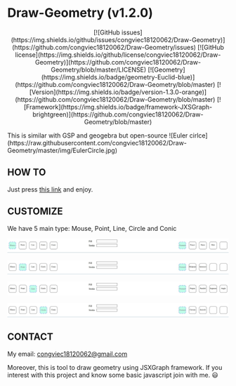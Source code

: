 # Draw-Geometry (v1.2.0)

<p align="center">
  [![GitHub issues](https://img.shields.io/github/issues/congviec18120062/Draw-Geometry)](https://github.com/congviec18120062/Draw-Geometry/issues)
  [![GitHub license](https://img.shields.io/github/license/congviec18120062/Draw-Geometry)](https://github.com/congviec18120062/Draw-Geometry/blob/master/LICENSE)
  [![Geometry](https://img.shields.io/badge/geometry-Euclid-blue)](https://github.com/congviec18120062/Draw-Geometry/blob/master)
  [![Version](https://img.shields.io/badge/version-1.3.0-orange)](https://github.com/congviec18120062/Draw-Geometry/blob/master)
  [![Framework](https://img.shields.io/badge/framework-JXSGraph-brightgreen)](https://github.com/congviec18120062/Draw-Geometry/blob/master)
</p>
This is similar with GSP and geogebra but open-source
![Euler cirlce](https://raw.githubusercontent.com/congviec18120062/Draw-Geometry/master/img/EulerCircle.jpg)

## HOW TO
Just press [this link](https://congviec18120062.github.io/Draw-Geometry/) and enjoy.

## CUSTOMIZE
We have 5 main type: Mouse, Point, Line, Circle and Conic

![Mouse](https://raw.githubusercontent.com/congviec18120062/Draw-Geometry/master/img/mouse.jpg)

![Point](https://raw.githubusercontent.com/congviec18120062/Draw-Geometry/master/img/point.jpg)

![Line](https://raw.githubusercontent.com/congviec18120062/Draw-Geometry/master/img/line.jpg)

![Circle](https://raw.githubusercontent.com/congviec18120062/Draw-Geometry/master/img/circle.jpg)

## CONTACT
My email: congviec18120062@gmail.com

Moreover, this is tool to draw geometry using JSXGraph framework. If you interest with this project and know some basic javascript join with me. :smiley: 
